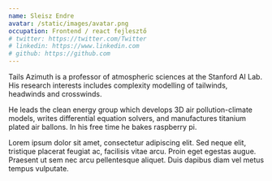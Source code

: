 ```yaml
---
name: Sleisz Endre
avatar: /static/images/avatar.png
occupation: Frontend / react fejlesztő
# twitter: https://twitter.com/Twitter
# linkedin: https://www.linkedin.com
# github: https://github.com
---
```


<!-- TODO add description -->

Tails Azimuth is a professor of atmospheric sciences at the Stanford AI Lab. His research interests includes complexity modelling of tailwinds, headwinds and crosswinds.

He leads the clean energy group which develops 3D air pollution-climate models, writes differential equation solvers, and manufactures titanium plated air ballons. In his free time he bakes raspberry pi.

Lorem ipsum dolor sit amet, consectetur adipiscing elit. Sed neque elit, tristique placerat feugiat ac, facilisis vitae arcu. Proin eget egestas augue. Praesent ut sem nec arcu pellentesque aliquet. Duis dapibus diam vel metus tempus vulputate.
